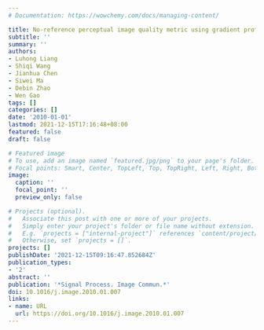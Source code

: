 ```yaml
---
# Documentation: https://wowchemy.com/docs/managing-content/

title: No-reference perceptual image quality metric using gradient profiles for JPEG2000
subtitle: ''
summary: ''
authors:
- Luhong Liang
- Shiqi Wang
- Jianhua Chen
- Siwei Ma
- Debin Zhao
- Wen Gao
tags: []
categories: []
date: '2010-01-01'
lastmod: 2021-12-15T17:16:48+08:00
featured: false
draft: false

# Featured image
# To use, add an image named `featured.jpg/png` to your page's folder.
# Focal points: Smart, Center, TopLeft, Top, TopRight, Left, Right, BottomLeft, Bottom, BottomRight.
image:
  caption: ''
  focal_point: ''
  preview_only: false

# Projects (optional).
#   Associate this post with one or more of your projects.
#   Simply enter your project's folder or file name without extension.
#   E.g. `projects = ["internal-project"]` references `content/project/deep-learning/index.md`.
#   Otherwise, set `projects = []`.
projects: []
publishDate: '2021-12-15T09:16:47.852684Z'
publication_types:
- '2'
abstract: ''
publication: '*Signal Process. Image Commun.*'
doi: 10.1016/j.image.2010.01.007
links:
- name: URL
  url: https://doi.org/10.1016/j.image.2010.01.007
---
```

